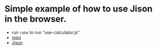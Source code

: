 # Simple example of how to use Jison in the browser.

* run `rake` to run "use-calculator.js"
* [repo](https://github.com/ULL-ESIT-PL-1718/ull-etsii-grado-pl-jisoncalc)
* [Jison](http://zaach.github.io/jison/)
